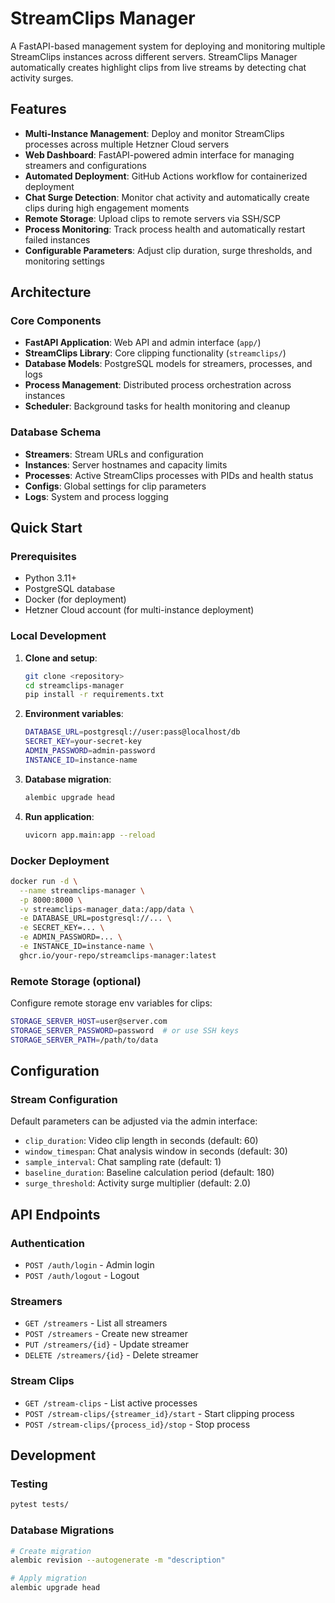 # StreamClips Manager

A FastAPI-based management system for deploying and monitoring multiple StreamClips instances across different servers. StreamClips Manager automatically creates highlight clips from live streams by detecting chat activity surges.

## Features

- **Multi-Instance Management**: Deploy and monitor StreamClips processes across multiple Hetzner Cloud servers
- **Web Dashboard**: FastAPI-powered admin interface for managing streamers and configurations
- **Automated Deployment**: GitHub Actions workflow for containerized deployment
- **Chat Surge Detection**: Monitor chat activity and automatically create clips during high engagement moments
- **Remote Storage**: Upload clips to remote servers via SSH/SCP
- **Process Monitoring**: Track process health and automatically restart failed instances
- **Configurable Parameters**: Adjust clip duration, surge thresholds, and monitoring settings

## Architecture

### Core Components

- **FastAPI Application**: Web API and admin interface (`app/`)
- **StreamClips Library**: Core clipping functionality (`streamclips/`)
- **Database Models**: PostgreSQL models for streamers, processes, and logs
- **Process Management**: Distributed process orchestration across instances
- **Scheduler**: Background tasks for health monitoring and cleanup

### Database Schema

- **Streamers**: Stream URLs and configuration
- **Instances**: Server hostnames and capacity limits  
- **Processes**: Active StreamClips processes with PIDs and health status
- **Configs**: Global settings for clip parameters
- **Logs**: System and process logging

## Quick Start

### Prerequisites

- Python 3.11+
- PostgreSQL database
- Docker (for deployment)
- Hetzner Cloud account (for multi-instance deployment)

### Local Development

1. **Clone and setup**:
   ```bash
   git clone <repository>
   cd streamclips-manager
   pip install -r requirements.txt
   ```

2. **Environment variables**:
   ```bash
   DATABASE_URL=postgresql://user:pass@localhost/db
   SECRET_KEY=your-secret-key
   ADMIN_PASSWORD=admin-password
   INSTANCE_ID=instance-name
   ```

3. **Database migration**:
   ```bash
   alembic upgrade head
   ```

4. **Run application**:
   ```bash
   uvicorn app.main:app --reload
   ```

### Docker Deployment

```bash
docker run -d \
  --name streamclips-manager \
  -p 8000:8000 \
  -v streamclips-manager_data:/app/data \
  -e DATABASE_URL=postgresql://... \
  -e SECRET_KEY=... \
  -e ADMIN_PASSWORD=... \
  -e INSTANCE_ID=instance-name \
  ghcr.io/your-repo/streamclips-manager:latest
```

### Remote Storage (optional)

Configure remote storage env variables for clips:

```bash
STORAGE_SERVER_HOST=user@server.com
STORAGE_SERVER_PASSWORD=password  # or use SSH keys
STORAGE_SERVER_PATH=/path/to/data
```

## Configuration

### Stream Configuration

Default parameters can be adjusted via the admin interface:

- `clip_duration`: Video clip length in seconds (default: 60)
- `window_timespan`: Chat analysis window in seconds (default: 30)  
- `sample_interval`: Chat sampling rate (default: 1)
- `baseline_duration`: Baseline calculation period (default: 180)
- `surge_threshold`: Activity surge multiplier (default: 2.0)

## API Endpoints

### Authentication
- `POST /auth/login` - Admin login
- `POST /auth/logout` - Logout

### Streamers
- `GET /streamers` - List all streamers
- `POST /streamers` - Create new streamer
- `PUT /streamers/{id}` - Update streamer
- `DELETE /streamers/{id}` - Delete streamer

### Stream Clips
- `GET /stream-clips` - List active processes
- `POST /stream-clips/{streamer_id}/start` - Start clipping process
- `POST /stream-clips/{process_id}/stop` - Stop process

## Development

### Testing

```bash
pytest tests/
```

### Database Migrations

```bash
# Create migration
alembic revision --autogenerate -m "description"

# Apply migration  
alembic upgrade head
```
